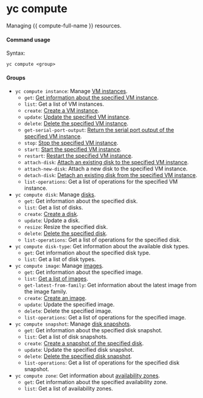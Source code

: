 # yc compute

Managing {{ compute-full-name }} resources.

#### Command usage

Syntax:

`yc compute <group>`

#### Groups

- `yc compute instance`: Manage [VM instances](../../../compute/concepts/vm.md).
   - `get`: [Get information about the specified VM instance](../../../compute/operations/vm-info/get-info.md).
   - `list`: Get a list of VM instances.
   - `create`: [Create a VM instance](../../../compute/operations/vm-create/create-linux-vm.md).
   - `update`: [Update the specified VM instance](../../../compute/operations/vm-control/vm-update.md).
   - `delete`: [Delete the specified VM instance](../../../compute/operations/vm-control/vm-delete.md).
   - `get-serial-port-output`: [Return the serial port output of the specified VM instance](../../../compute/operations/vm-info/get-serial-port-output.md).
   - `stop`: [Stop the specified VM instance](../../../compute/operations/vm-control/vm-stop-and-start.md#stop).
   - `start`: [Start the specified VM instance](../../../compute/operations/vm-control/vm-stop-and-start.md#start).
   - `restart`: [Restart the specified VM instance](../../../compute/operations/vm-control/vm-stop-and-start.md#restart).
   - `attach-disk`: [Attach an existing disk to the specified VM instance](../../../compute/operations/vm-control/vm-attach-disk.md).
   - `attach-new-disk`: Attach a new disk to the specified VM instance.
   - `detach-disk`: [Detach an existing disk from the specified VM instance](../../../compute/operations/vm-control/vm-detach-disk.md).
   - `list-operations`: Get a list of operations for the specified VM instance.
- `yc compute disk`: Manage [disks](../../../compute/concepts/disk.md).
   - `get`: Get information about the specified disk.
   - `list`: Get a list of disks.
   - `create`: [Create a disk](../../../compute/operations/disk-create/empty.md).
   - `update`: Update a disk.
   - `resize`: Resize the specified disk.
   - `delete`: [Delete the specified disk](../../../compute/operations/disk-control/delete.md).
   - `list-operations`: Get a list of operations for the specified disk.
- `yc compute disk-type`: Get information about the available disk types.
   - `get`: Get information about the specified disk type.
   - `list`: Get a list of disk types.
- `yc compute image`: Manage [images](../../../compute/concepts/image.md).
   - `get`: Get information about the specified image.
   - `list`: [Get a list of images](../../../compute/operations/images-with-pre-installed-software/get-list.md).
   - `get-latest-from-family`: Get information about the latest image from the image family.
   - `create`: [Create an image](../../../compute/operations/image-create/upload.md#2.-sozdajte-obraz-v-compute-cloud).
   - `update`: Update the specified image.
   - `delete`: Delete the specified image.
   - `list-operations`: Get a list of operations for the specified image.
- `yc compute snapshot`: Manage [disk snapshots](../../../compute/concepts/snapshot.md).
   - `get`: Get information about the specified disk snapshot.
   - `list`: Get a list of disk snapshots.
   - `create`: [Create a snapshot of the specified disk](../../../compute/operations/disk-control/create-snapshot.md).
   - `update`: Update the specified disk snapshot.
   - `delete`: [Delete the specified disk snapshot](../../../compute/operations/snapshot-control/delete.md).
   - `list-operations`: Get a list of operations for the specified disk snapshot.
- `yc compute zone`: Get information about [availability zones](../../../overview/concepts/geo-scope.md).
   - `get`: Get information about the specified availability zone.
   - `list`: Get a list of availability zones.

